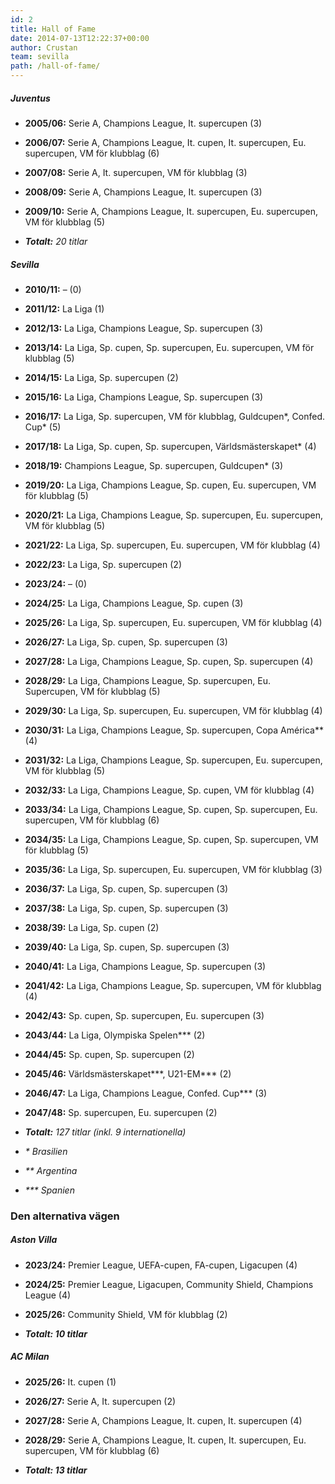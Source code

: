 ```yaml
---
id: 2
title: Hall of Fame
date: 2014-07-13T12:22:37+00:00
author: Crustan
team: sevilla
path: /hall-of-fame/
---
```


##### Juventus

- **2005/06:** Serie A, Champions League, It. supercupen (3)
- **2006/07:** Serie A, Champions League, It. cupen, It. supercupen, Eu. supercupen, VM för klubblag (6)
- **2007/08:** Serie A, It. supercupen, VM för klubblag (3)
- **2008/09:** Serie A, Champions League, It. supercupen (3)
- **2009/10:** Serie A, Champions League, It. supercupen, Eu. supercupen, VM för klubblag (5)

- _**Totalt:** 20 titlar_

##### Sevilla

- **2010/11:** – (0)
- **2011/12:** La Liga (1)
- **2012/13:** La Liga, Champions League, Sp. supercupen (3)
- **2013/14:** La Liga, Sp. cupen, Sp. supercupen, Eu. supercupen, VM för klubblag (5)
- **2014/15:** La Liga, Sp. supercupen (2)
- **2015/16:** La Liga, Champions League, Sp. supercupen (3)
- **2016/17:** La Liga, Sp. supercupen, VM för klubblag, Guldcupen\*, Confed. Cup\* (5)
- **2017/18:** La Liga, Sp. cupen, Sp. supercupen, Världsmästerskapet\* (4)
- **2018/19:** Champions League, Sp. supercupen, Guldcupen\* (3)
- **2019/20:** La Liga, Champions League, Sp. cupen, Eu. supercupen, VM för klubblag (5)
- **2020/21:** La Liga, Champions League, Sp. supercupen, Eu. supercupen, VM för klubblag (5)
- **2021/22:** La Liga, Sp. supercupen, Eu. supercupen, VM för klubblag (4)
- **2022/23:** La Liga, Sp. supercupen (2)
- **2023/24:** – (0)
- **2024/25:** La Liga, Champions League, Sp. cupen (3)
- **2025/26:** La Liga, Sp. supercupen, Eu. supercupen, VM för klubblag (4)
- **2026/27:** La Liga, Sp. cupen, Sp. supercupen (3)
- **2027/28:** La Liga, Champions League, Sp. cupen, Sp. supercupen (4)
- **2028/29:** La Liga, Champions League, Sp. supercupen, Eu. Supercupen, VM för klubblag (5)
- **2029/30:** La Liga, Sp. supercupen, Eu. supercupen, VM för klubblag (4)
- **2030/31:** La Liga, Champions League, Sp. supercupen, Copa América\*\* (4)
- **2031/32:** La Liga, Champions League, Sp. supercupen, Eu. supercupen, VM för klubblag (5)
- **2032/33:** La Liga, Champions League, Sp. cupen, VM för klubblag (4)
- **2033/34:** La Liga, Champions League, Sp. cupen, Sp. supercupen, Eu. supercupen, VM för klubblag (6)
- **2034/35:** La Liga, Champions League, Sp. cupen, Sp. supercupen, VM för klubblag (5)
- **2035/36:** La Liga, Sp. supercupen, Eu. supercupen, VM för klubblag (3)
- **2036/37:** La Liga, Sp. cupen, Sp. supercupen (3)
- **2037/38:** La Liga, Sp. cupen, Sp. supercupen (3)
- **2038/39:** La Liga, Sp. cupen (2)
- **2039/40:** La Liga, Sp. cupen, Sp. supercupen (3)
- **2040/41:** La Liga, Champions League, Sp. supercupen (3)
- **2041/42:** La Liga, Champions League, Sp. supercupen, VM för klubblag (4)
- **2042/43:** Sp. cupen, Sp. supercupen, Eu. supercupen (3)
- **2043/44:** La Liga, Olympiska Spelen\*\*\* (2)
- **2044/45:** Sp. cupen, Sp. supercupen (2)
- **2045/46:** Världsmästerskapet\*\*\*, U21-EM\*\*\* (2)
- **2046/47:** La Liga, Champions League, Confed. Cup\*\*\* (3)
- **2047/48:** Sp. supercupen, Eu. supercupen (2)

- _**Totalt:** 127 titlar (inkl. 9 internationella)_

- _\* Brasilien_
- _\*\* Argentina_
- _\*\*\* Spanien_

### Den alternativa vägen

##### Aston Villa

- **2023/24:** Premier League, UEFA-cupen, FA-cupen, Ligacupen (4)
- **2024/25:** Premier League, Ligacupen, Community Shield, Champions League (4)
- **2025/26:** Community Shield, VM för klubblag (2)

- _**Totalt: 10 titlar**_

##### AC Milan

- **2025/26:** It. cupen (1)
- **2026/27:** Serie A, It. supercupen (2)
- **2027/28:** Serie A, Champions League, It. cupen, It. supercupen (4)
- **2028/29:** Serie A, Champions League, It. cupen, It. supercupen, Eu. supercupen, VM för klubblag (6)

- _**Totalt: 13 titlar**_
